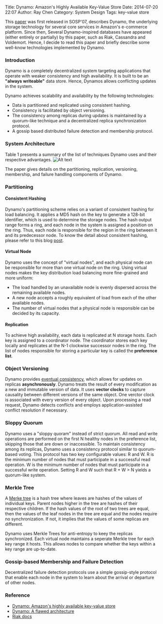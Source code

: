 Title: Dynamo: Amazon's Highly Available Key-Value Store
Date: 2014-07-20 22:07
Author: Ray Chen
Category: System Design 
Tags: key-value store 

This [paper](http://www.allthingsdistributed.com/2007/10/amazons_dynamo.html) was first released in SOSP'07, describes Dynamo, the underlying storage technology for several core services in Amazon's e-commerce platform. Since then, Several Dynamo-inspired databases have appeared (either entirely or partially) by this paper, such as Riak, Cassandra and Voldemort. Hence, I decide to read this paper and briefly describe some well-know technologies implemented by Dynamo.

### Introduction

Dynamo is a completely decentralized system targeting applications that operate with weaker consistency and high availability. It is built to be an **"always writeable"** data store. Hence, Dynamos allows conflicting updates in the system. 

Dynamo achieves scalability and availability by the following technologies:

- Data is partitioned and replicated using consistent hashing.
- Consistency is facilitated by object versioning. 
- The consistency among replicas during updates is maintained by a quorum-like technique and a decentralized replica synchronization protocol. 
- A gossip based distributed failure detection and membership protocol. 

### System Architecture

Table 1 presents a summary of the list of techniques Dynamo uses and their respective advantages.
![Alt text](http://www.raydevblog.us/images/dynamo.jpeg)

The paper gives details on the partitioning, replication, versioning, membership, and failure handling components of Dynamo.

### Partitioning

#### Consistent Hashing

Dynamo's partitioning scheme relies on a variant of consistent hashing for load balancing. It applies a MD5 hash on the key to generate a 128-bit identifier, which is used to determine the storage nodes. The hash output range forms a ring, and each node in the system is assigned a position on the ring. Thus, each node is responsible for the region in the ring between it and its predecessor node. To know the detail about consistent hashing, please refer to this blog [post](http://www.tomkleinpeter.com/2008/03/17/programmers-toolbox-part-3-consistent-hashing).

#### Virtual Node

Dynamo uses the concept of "virtual nodes", and each physical node can be responsible for more than one virtual node on the ring. Using virtual nodes makes the key distribution load balancing more fine-grained and more uniform:

- The load handled by an unavailable node is evenly dispersed across the remaining available nodes.
- A new node accepts a roughly equivalent of load from each of the other available nodes.
- The number of virtual nodes that a physical node is responsible can be decided by its capacity.

#### Replication

To achieve high availability, each data is replicated at N storage hosts. Each key is assigned to a coordinator node. The coordinator stores each key locally and replicates at the N-1 clockwise successor nodes in the ring. The list of nodes responsible for storing a particular key is called the **preference list**.

### Object Versioning

Dynamo provides [eventual consistency](http://en.wikipedia.org/wiki/Eventual_consistency), which allows for updates on replicas **asynchronously**. Dynamo treats the result of every modification as a new and immutable version of data. It uses **vector clocks** to capture causality between different versions of the same object. One verctor clock is associated with every version of every object. Upon processing a read request, Dynamo detects conflicts and employs application-assisted conflict resolution if necessary. 

### Sloppy Quorum

Dynamo uses a "sloppy quoram" instead of strict quorum. All read and write operations are performed on the first N healthy nodes in the preference list, skipping those that are down or inaccessible. To maintain consistency among its replicas, Dynamo uses a consistency protocol similar to quorum-based voting. This protocol has two key configurable values: R and W. R is the minimum number of nodes that must participate in a successful read operation. W is the minimum number of nodes that must participate in a successful write operation. Setting R and W such that R + W > N yields a quorum-like system. 

### Merkle Tree

A [Merke tree](http://en.wikipedia.org/wiki/Merkle_tree) is a hash tree where leaves are hashes of the values of individual keys. Parent nodes higher in the tree are hashes of their respective children. If the hash values of the root of two trees are equal, then the values of the leaf nodes in the tree are equal and the nodes require no synchronization. If not, it implies that the values of some replicas are different. 

Dynamo uses Merkle Trees for anti-entropy to keey the replicas synchronized. Each virtual node maintains a seperate Merkle tree for each key range it hosts. This allows nodes to compare whether the keys within a key range are up-to-date.

### Gossip-based Membership and Failure Detection

Decentralized failure detection protocols use a simple gossip-style protocol that enable each node in the system to learn about the arrival or departure of other nodes.

### Reference

- [Dynamo: Amazon's highly available key-value store](http://muratbuffalo.blogspot.com/2010/11/dynamo-amazons-highly-available-key.html)
- [Dynamo: A flawed architecture](http://jsensarma.com/blog/?p=55)
- [Riak docs](http://docs.basho.com/riak/1.3.2/references/dynamo/)
